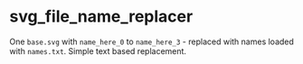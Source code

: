 # svg_file_name_replacer
One `base.svg` with `name_here_0` to `name_here_3` - replaced with names loaded with `names.txt`. Simple text based replacement.
